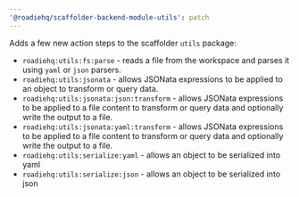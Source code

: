 ```yaml
---
'@roadiehq/scaffolder-backend-module-utils': patch
---
```


Adds a few new action steps to the scaffolder `utils` package:

- `roadiehq:utils:fs:parse` - reads a file from the workspace and parses it using `yaml` or `json` parsers.
- `roadiehq:utils:jsonata` - allows JSONata expressions to be applied to an object to transform or query data.
- `roadiehq:utils:jsonata:json:transform` - allows JSONata expressions to be applied to a file content to transform or query data and optionally write the output to a file.
- `roadiehq:utils:jsonata:yaml:transform` - allows JSONata expressions to be applied to a file content to transform or query data and optionally write the output to a file.
- `roadiehq:utils:serialize:yaml` - allows an object to be serialized into yaml
- `roadiehq:utils:serialize:json` - allows an object to be serialized into json
